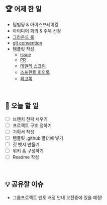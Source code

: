 ## 🏆 어제 한 일

- 팀빌딩 & 아이스브레이킹
- 아이디어 회의 & 주제 선정
- [그라운드 룰](https://github.com/boostcampwm-2021/iOS08-WithBuddy/wiki/%F0%9F%A4%9D-%EA%B7%B8%EB%9D%BC%EC%9A%B4%EB%93%9C-%EB%A3%B0)
- [git convention](https://github.com/boostcampwm-2021/iOS08-WithBuddy/wiki/%F0%9F%8D%80-git-convention)
- 템플릿 작성
    - [issue](https://github.com/boostcampwm-2021/iOS08-WithBuddy/wiki/Issue-%ED%85%9C%ED%94%8C%EB%A6%BF)
    - [PR](https://github.com/boostcampwm-2021/iOS08-WithBuddy/wiki/PR-%ED%85%9C%ED%94%8C%EB%A6%BF)
    - [데일리 스크럼](https://github.com/boostcampwm-2021/iOS08-WithBuddy/wiki/%EB%8D%B0%EC%9D%BC%EB%A6%AC-%EC%8A%A4%ED%81%AC%EB%9F%BC-%ED%85%9C%ED%94%8C%EB%A6%BF)
    - [스프린트 회의록](https://github.com/boostcampwm-2021/iOS08-WithBuddy/wiki/%EC%8A%A4%ED%94%84%EB%A6%B0%ED%8A%B8-%ED%9A%8C%EC%9D%98%EB%A1%9D)
    - [회고록](https://github.com/boostcampwm-2021/iOS08-WithBuddy/wiki/%ED%9A%8C%EA%B3%A0%EB%A1%9D)

</br>

## 🎯 오늘 할 일

- [ ] 브랜치 전략 세우기
- [ ] 프로젝트 구조 정하기
- [ ] 기획서 작성
- [ ] 템플릿 .github 폴더에 넣기
- [ ] 깃 뱃지 만들기
- [ ] 위키 홈 구성하기
- [ ] Readme 작성

</br>

## 💡 공유할 이슈

- 그룹프로젝트 멘토 배정 안내 오전중에 있을 예정!